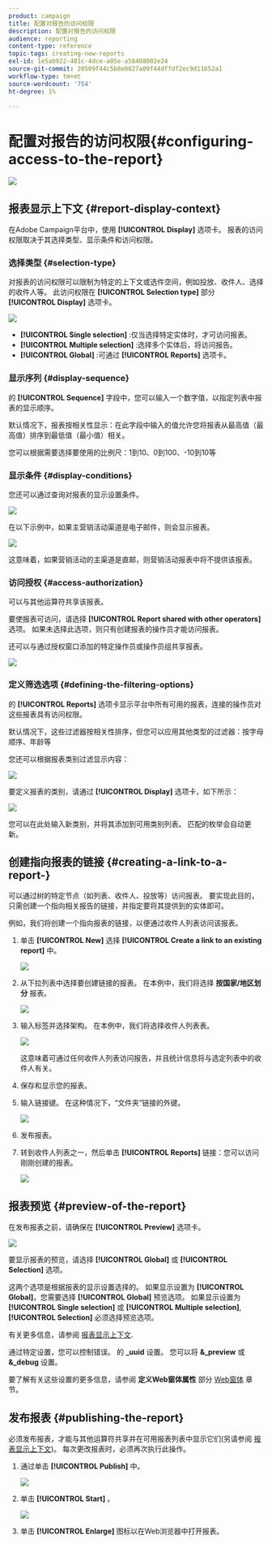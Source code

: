 ```yaml
---
product: campaign
title: 配置对报告的访问权限
description: 配置对报告的访问权限
audience: reporting
content-type: reference
topic-tags: creating-new-reports
exl-id: 1e5ab922-481c-4dce-a05e-a58408002e24
source-git-commit: 20509f44c5b8e0827a09f44dffdf2ec9d11652a1
workflow-type: tm+mt
source-wordcount: '754'
ht-degree: 1%

---
```


# 配置对报告的访问权限{#configuring-access-to-the-report}

![](../../assets/common.svg)

## 报表显示上下文 {#report-display-context}

在Adobe Campaign平台中，使用 **[!UICONTROL Display]** 选项卡。 报表的访问权限取决于其选择类型、显示条件和访问权限。

### 选择类型 {#selection-type}

对报表的访问权限可以限制为特定的上下文或选件空间，例如投放、收件人、选择的收件人等。 此访问权限在 **[!UICONTROL Selection type]** 部分 **[!UICONTROL Display]** 选项卡。

![](assets/s_ncs_advuser_report_visibility_4.png)

* **[!UICONTROL Single selection]** :仅当选择特定实体时，才可访问报表。
* **[!UICONTROL Multiple selection]** :选择多个实体后，将访问报告。
* **[!UICONTROL Global]** :可通过 **[!UICONTROL Reports]** 选项卡。

### 显示序列 {#display-sequence}

的 **[!UICONTROL Sequence]** 字段中，您可以输入一个数字值，以指定列表中报表的显示顺序。

默认情况下，报表按相关性显示：在此字段中输入的值允许您将报表从最高值（最高值）排序到最低值（最小值）相关。

您可以根据需要选择要使用的比例尺：1到10、0到100、-10到10等

### 显示条件 {#display-conditions}

您还可以通过查询对报表的显示设置条件。

![](assets/s_ncs_advuser_report_visibility_5.png)

在以下示例中，如果主营销活动渠道是电子邮件，则会显示报表。

![](assets/s_ncs_advuser_report_visibility_6.png)

这意味着，如果营销活动的主渠道是直邮，则营销活动报表中将不提供该报表。

### 访问授权 {#access-authorization}

可以与其他运算符共享该报表。

要使报表可访问，请选择 **[!UICONTROL Report shared with other operators]** 选项。 如果未选择此选项，则只有创建报表的操作员才能访问报表。

还可以与通过授权窗口添加的特定操作员或操作员组共享报表。

![](assets/s_ncs_advuser_report_visibility_8.png)

### 定义筛选选项 {#defining-the-filtering-options}

的 **[!UICONTROL Reports]** 选项卡显示平台中所有可用的报表，连接的操作员对这些报表具有访问权限。

默认情况下，这些过滤器按相关性排序，但您可以应用其他类型的过滤器：按字母顺序、年龄等

您还可以根据报表类别过滤显示内容：

![](assets/report_ovv_select_type.png)

要定义报表的类别，请通过 **[!UICONTROL Display]** 选项卡，如下所示：

![](assets/report_select_category.png)

您可以在此处输入新类别，并将其添加到可用类别列表。 匹配的枚举会自动更新。

## 创建指向报表的链接 {#creating-a-link-to-a-report-}

可以通过树的特定节点（如列表、收件人、投放等）访问报表。 要实现此目的，只需创建一个指向相关报告的链接，并指定要将其提供到的实体即可。

例如，我们将创建一个指向报表的链接，以便通过收件人列表访问该报表。

1. 单击 **[!UICONTROL New]** 选择 **[!UICONTROL Create a link to an existing report]** 中。

   ![](assets/s_ncs_advuser_report_wizard_link_01.png)

1. 从下拉列表中选择要创建链接的报表。 在本例中，我们将选择 **按国家/地区划分** 报表。

   ![](assets/s_ncs_advuser_report_wizard_link_02.png)

1. 输入标签并选择架构。 在本例中，我们将选择收件人列表表。

   ![](assets/s_ncs_advuser_report_wizard_link_03.png)

   这意味着可通过任何收件人列表访问报告，并且统计信息将与选定列表中的收件人有关。

1. 保存和显示您的报表。
1. 输入链接键。 在这种情况下，“文件夹”链接的外键。

   ![](assets/s_ncs_advuser_report_wizard_link_04.png)

1. 发布报表。
1. 转到收件人列表之一，然后单击 **[!UICONTROL Reports]** 链接：您可以访问刚刚创建的报表。

   ![](assets/s_ncs_advuser_report_wizard_link_05.png)

## 报表预览 {#preview-of-the-report}

在发布报表之前，请确保在 **[!UICONTROL Preview]** 选项卡。

![](assets/s_ncs_advuser_report_preview_01.png)

要显示报表的预览，请选择 **[!UICONTROL Global]** 或 **[!UICONTROL Selection]** 选项。

这两个选项是根据报表的显示设置选择的。 如果显示设置为 **[!UICONTROL Global]**，您需要选择 **[!UICONTROL Global]** 预览选项。 如果显示设置为 **[!UICONTROL Single selection]** 或 **[!UICONTROL Multiple selection]**, **[!UICONTROL Selection]** 必须选择预览选项。

有关更多信息，请参阅 [报表显示上下文](#report-display-context).

通过特定设置，您可以控制错误。 的 **_uuid** 设置。 您可以将 **&amp;_preview** 或 **&amp;_debug** 设置。

要了解有关这些设置的更多信息，请参阅 **定义Web窗体属性** 部分 [Web窗体](../../web/using/about-web-forms.md) 章节。

## 发布报表 {#publishing-the-report}

必须发布报表，才能与其他运算符共享并在可用报表列表中显示它们(另请参阅 [报表显示上下文](#report-display-context))。 每次更改报表时，必须再次执行此操作。

1. 通过单击 **[!UICONTROL Publish]** 中。

   ![](assets/s_ncs_advuser_report_publish_01.png)

1. 单击 **[!UICONTROL Start]** 。

   ![](assets/s_ncs_advuser_report_publish_02.png)

1. 单击 **[!UICONTROL Enlarge]** 图标以在Web浏览器中打开报表。
